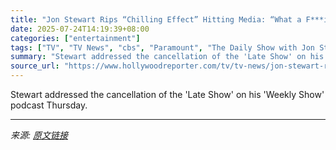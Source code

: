 ```yaml
---
title: "Jon Stewart Rips “Chilling Effect” Hitting Media: “What a F***ing Week”"
date: 2025-07-24T14:19:39+08:00
categories: ["entertainment"]
tags: ["TV", "TV News", "cbs", "Paramount", "The Daily Show with Jon Stewart"]
summary: "Stewart addressed the cancellation of the 'Late Show' on his 'Weekly Show' podcast Thursday."
source_url: "https://www.hollywoodreporter.com/tv/tv-news/jon-stewart-rips-cbs-paramount-late-show-fcc-1236327983/"
---
```


Stewart addressed the cancellation of the 'Late Show' on his 'Weekly Show' podcast Thursday.

---

*来源: [原文链接](https://www.hollywoodreporter.com/tv/tv-news/jon-stewart-rips-cbs-paramount-late-show-fcc-1236327983/)*
